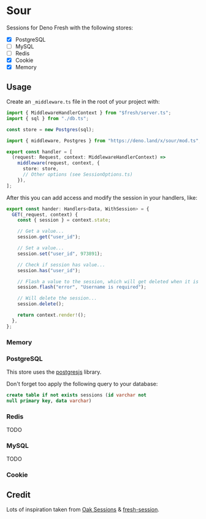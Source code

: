 # Sour
Sessions for Deno Fresh with the following stores: 
 - [x] PostgreSQL
 - [ ] MySQL
 - [ ] Redis
 - [x] Cookie
 - [x] Memory

## Usage
Create an `_middleware.ts` file in the root of your project with:

```typescript
import { MiddlewareHandlerContext } from "$fresh/server.ts";
import { sql } from "./db.ts";

const store = new Postgres(sql);

import { middleware, Postgres } from "https://deno.land/x/sour/mod.ts";

export const handler = [
  (request: Request, context: MiddlewareHandlerContext) =>
    middleware(request, context, {
      store: store,
      // Other options (see SessionOptions.ts)
    }),
];

```

After this you can add access and modify the session in your handlers, like:

```typescript
export const hander: Handlers<Data, WithSession> = {
  GET(_request, context) {
    const { session } = context.state;

    // Get a value...
    session.get("user_id");

    // Set a value...
    session.set("user_id", 973891); 

    // Check if session has value...
    session.has("user_id");

    // Flash a value to the session, which will get deleted when it is accessed...
    session.flash("error", "Username is required");

    // Will delete the session...
    session.delete();

    return context.render!();
  },
};
```

### Memory

### PostgreSQL

This store uses the [postgresjs](https://deno.land/x/postgresjs) library.

Don't forget too apply the following query to your database:
```sql
create table if not exists sessions (id varchar not
null primary key, data varchar)
```

### Redis

TODO

### MySQL

TODO

### Cookie

## Credit

Lots of inspiration taken from [Oak Sessions](https://github.com/jcs224/oak_sessions) & [fresh-session](https://github.com/xstevenyung/fresh-session).
